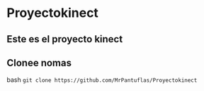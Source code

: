 # Proyectokinect

## Este es el proyecto kinect

## Clonee nomas

bash ``` git clone https://github.com/MrPantuflas/Proyectokinect ```
